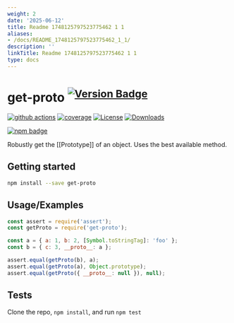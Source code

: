 ```yaml
---
weight: 2
date: '2025-06-12'
title: Readme 1748125797523775462 1 1
aliases:
- /docs/README_1748125797523775462_1_1/
description: ''
linkTitle: Readme 1748125797523775462 1 1
type: docs
---
```


# get-proto <sup>[![Version Badge][npm-version-svg]][package-url]</sup>

[![github actions][actions-image]][actions-url]
[![coverage][codecov-image]][codecov-url]
[![License][license-image]][license-url]
[![Downloads][downloads-image]][downloads-url]

[![npm badge][npm-badge-png]][package-url]

Robustly get the [[Prototype]] of an object. Uses the best available method.

## Getting started

```sh
npm install --save get-proto
```

## Usage/Examples

```js
const assert = require('assert');
const getProto = require('get-proto');

const a = { a: 1, b: 2, [Symbol.toStringTag]: 'foo' };
const b = { c: 3, __proto__: a };

assert.equal(getProto(b), a);
assert.equal(getProto(a), Object.prototype);
assert.equal(getProto({ __proto__: null }), null);
```

## Tests

Clone the repo, `npm install`, and run `npm test`

[package-url]: https://npmjs.org/package/get-proto
[npm-version-svg]: https://versionbadg.es/ljharb/get-proto.svg
[deps-svg]: https://david-dm.org/ljharb/get-proto.svg
[deps-url]: https://david-dm.org/ljharb/get-proto
[dev-deps-svg]: https://david-dm.org/ljharb/get-proto/dev-status.svg
[dev-deps-url]: https://david-dm.org/ljharb/get-proto#info=devDependencies
[npm-badge-png]: https://nodei.co/npm/get-proto.png?downloads=true&stars=true
[license-image]: https://img.shields.io/npm/l/get-proto.svg
[license-url]: LICENSE
[downloads-image]: https://img.shields.io/npm/dm/get-proto.svg
[downloads-url]: https://npm-stat.com/charts.html?package=get-proto
[codecov-image]: https://codecov.io/gh/ljharb/get-proto/branch/main/graphs/badge.svg
[codecov-url]: https://app.codecov.io/gh/ljharb/get-proto/
[actions-image]: https://img.shields.io/endpoint?url=https://github-actions-badge-u3jn4tfpocch.runkit.sh/ljharb/get-proto
[actions-url]: https://github.com/ljharb/get-proto/actions
